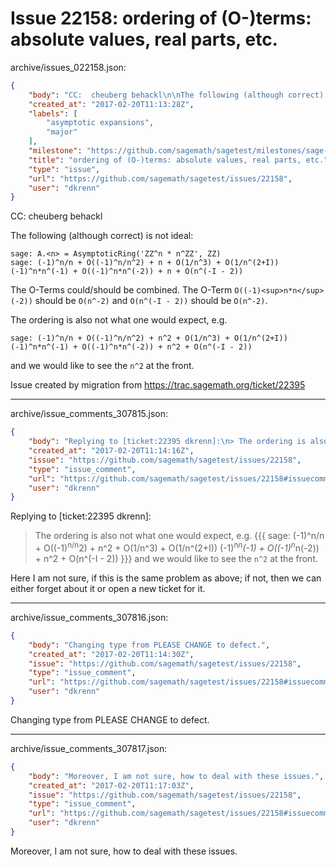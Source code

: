 # Issue 22158: ordering of (O-)terms: absolute values, real parts, etc.

archive/issues_022158.json:
```json
{
    "body": "CC:  cheuberg behackl\n\nThe following (although correct) is not ideal:\n\n```\nsage: A.<n> = AsymptoticRing('ZZ^n * n^ZZ', ZZ)\nsage: (-1)^n/n + O((-1)^n/n^2) + n + O(1/n^3) + O(1/n^(2+I))\n(-1)^n*n^(-1) + O((-1)^n*n^(-2)) + n + O(n^(-I - 2))\n```\n\nThe O-Terms could/should be combined. The O-Term `O((-1)<sup>n*n</sup>(-2))` should be `O(n^-2)` and `O(n^(-I - 2))` should be `O(n^-2)`.\n\nThe ordering is also not what one would expect, e.g.\n\n```\nsage: (-1)^n/n + O((-1)^n/n^2) + n^2 + O(1/n^3) + O(1/n^(2+I))\n(-1)^n*n^(-1) + O((-1)^n*n^(-2)) + n^2 + O(n^(-I - 2))\n```\n\nand we would like to see the `n^2` at the front.\n\nIssue created by migration from https://trac.sagemath.org/ticket/22395\n\n",
    "created_at": "2017-02-20T11:13:28Z",
    "labels": [
        "asymptotic expansions",
        "major"
    ],
    "milestone": "https://github.com/sagemath/sagetest/milestones/sage-7.6",
    "title": "ordering of (O-)terms: absolute values, real parts, etc.",
    "type": "issue",
    "url": "https://github.com/sagemath/sagetest/issues/22158",
    "user": "dkrenn"
}
```
CC:  cheuberg behackl

The following (although correct) is not ideal:

```
sage: A.<n> = AsymptoticRing('ZZ^n * n^ZZ', ZZ)
sage: (-1)^n/n + O((-1)^n/n^2) + n + O(1/n^3) + O(1/n^(2+I))
(-1)^n*n^(-1) + O((-1)^n*n^(-2)) + n + O(n^(-I - 2))
```

The O-Terms could/should be combined. The O-Term `O((-1)<sup>n*n</sup>(-2))` should be `O(n^-2)` and `O(n^(-I - 2))` should be `O(n^-2)`.

The ordering is also not what one would expect, e.g.

```
sage: (-1)^n/n + O((-1)^n/n^2) + n^2 + O(1/n^3) + O(1/n^(2+I))
(-1)^n*n^(-1) + O((-1)^n*n^(-2)) + n^2 + O(n^(-I - 2))
```

and we would like to see the `n^2` at the front.

Issue created by migration from https://trac.sagemath.org/ticket/22395





---

archive/issue_comments_307815.json:
```json
{
    "body": "Replying to [ticket:22395 dkrenn]:\n> The ordering is also not what one would expect, e.g.\n> {{{\n> sage: (-1)^n/n + O((-1)<sup>n/n</sup>2) + n^2 + O(1/n^3) + O(1/n^(2+I))\n> (-1)<sup>n*n</sup>(-1) + O((-1)<sup>n*n</sup>(-2)) + n^2 + O(n^(-I - 2))\n> }}}\n> and we would like to see the `n^2` at the front.\n\nHere I am not sure, if this is the same problem as above; if not, then we can either forget about it or open a new ticket for it.",
    "created_at": "2017-02-20T11:14:16Z",
    "issue": "https://github.com/sagemath/sagetest/issues/22158",
    "type": "issue_comment",
    "url": "https://github.com/sagemath/sagetest/issues/22158#issuecomment-307815",
    "user": "dkrenn"
}
```

Replying to [ticket:22395 dkrenn]:
> The ordering is also not what one would expect, e.g.
> {{{
> sage: (-1)^n/n + O((-1)<sup>n/n</sup>2) + n^2 + O(1/n^3) + O(1/n^(2+I))
> (-1)<sup>n*n</sup>(-1) + O((-1)<sup>n*n</sup>(-2)) + n^2 + O(n^(-I - 2))
> }}}
> and we would like to see the `n^2` at the front.

Here I am not sure, if this is the same problem as above; if not, then we can either forget about it or open a new ticket for it.



---

archive/issue_comments_307816.json:
```json
{
    "body": "Changing type from PLEASE CHANGE to defect.",
    "created_at": "2017-02-20T11:14:30Z",
    "issue": "https://github.com/sagemath/sagetest/issues/22158",
    "type": "issue_comment",
    "url": "https://github.com/sagemath/sagetest/issues/22158#issuecomment-307816",
    "user": "dkrenn"
}
```

Changing type from PLEASE CHANGE to defect.



---

archive/issue_comments_307817.json:
```json
{
    "body": "Moreover, I am not sure, how to deal with these issues.",
    "created_at": "2017-02-20T11:17:03Z",
    "issue": "https://github.com/sagemath/sagetest/issues/22158",
    "type": "issue_comment",
    "url": "https://github.com/sagemath/sagetest/issues/22158#issuecomment-307817",
    "user": "dkrenn"
}
```

Moreover, I am not sure, how to deal with these issues.
